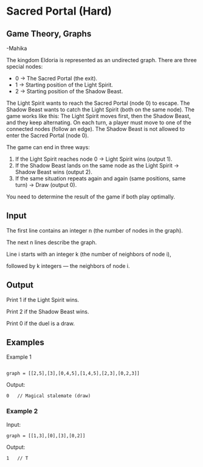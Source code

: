 # Sacred Portal (Hard)
## Game Theory, Graphs

-Mahika

The kingdom Eldoria is represented as an undirected graph. There are three special nodes:
- 0 → The Sacred Portal (the exit).
- 1 → Starting position of the Light Spirit.
- 2 → Starting position of the Shadow Beast.

The Light Spirit wants to reach the Sacred Portal (node 0) to escape. The Shadow Beast wants to catch the Light Spirit (both on the same node).
The game works like this:
The Light Spirit moves first, then the Shadow Beast, and they keep alternating.
On each turn, a player must move to one of the connected nodes (follow an edge).
The Shadow Beast is not allowed to enter the Sacred Portal (node 0).

The game can end in three ways:

1. If the Light Spirit reaches node 0 → Light Spirit wins (output 1).
2. If the Shadow Beast lands on the same node as the Light Spirit → Shadow Beast wins (output 2).
3. If the same situation repeats again and again (same positions, same turn) → Draw (output 0).

You need to determine the result of the game if both play optimally.
## Input

The first line contains an integer n (the number of nodes in the graph).

The next n lines describe the graph.

Line i starts with an integer k (the number of neighbors of node i),

followed by k integers — the neighbors of node i.

## Output

Print 1 if the Light Spirit wins.

Print 2 if the Shadow Beast wins.

Print 0 if the duel is a draw.

## Examples
Example 1

```Input:

graph = [[2,5],[3],[0,4,5],[1,4,5],[2,3],[0,2,3]]

```

Output:
```
0   // Magical stalemate (draw)
```
### Example 2

Input:
```
graph = [[1,3],[0],[3],[0,2]]
```

Output:
```
1   // T
```
